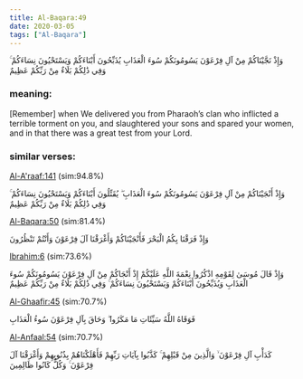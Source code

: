```yaml
---
title: Al-Baqara:49
date: 2020-03-05
tags: ["Al-Baqara"]
---
```

وَإِذْ نَجَّيْنَاكُمْ مِنْ آلِ فِرْعَوْنَ يَسُومُونَكُمْ سُوءَ الْعَذَابِ يُذَبِّحُونَ أَبْنَاءَكُمْ وَيَسْتَحْيُونَ نِسَاءَكُمْ ۚ وَفِي ذَٰلِكُمْ بَلَاءٌ مِنْ رَبِّكُمْ عَظِيمٌ
### meaning: 
[Remember] when We delivered you from Pharaoh’s clan who inflicted a terrible torment on you, and slaughtered your sons and spared your women, and in that there was a great test from your Lord.
### similar verses: 

[Al-A'raaf:141](/7/141) (sim:94.8%)

وَإِذْ أَنْجَيْنَاكُمْ مِنْ آلِ فِرْعَوْنَ يَسُومُونَكُمْ سُوءَ الْعَذَابِ ۖ يُقَتِّلُونَ أَبْنَاءَكُمْ وَيَسْتَحْيُونَ نِسَاءَكُمْ ۚ وَفِي ذَٰلِكُمْ بَلَاءٌ مِنْ رَبِّكُمْ عَظِيمٌ

[Al-Baqara:50](/2/50) (sim:81.4%)

وَإِذْ فَرَقْنَا بِكُمُ الْبَحْرَ فَأَنْجَيْنَاكُمْ وَأَغْرَقْنَا آلَ فِرْعَوْنَ وَأَنْتُمْ تَنْظُرُونَ

[Ibrahim:6](/14/6) (sim:73.6%)

وَإِذْ قَالَ مُوسَىٰ لِقَوْمِهِ اذْكُرُوا نِعْمَةَ اللَّهِ عَلَيْكُمْ إِذْ أَنْجَاكُمْ مِنْ آلِ فِرْعَوْنَ يَسُومُونَكُمْ سُوءَ الْعَذَابِ وَيُذَبِّحُونَ أَبْنَاءَكُمْ وَيَسْتَحْيُونَ نِسَاءَكُمْ ۚ وَفِي ذَٰلِكُمْ بَلَاءٌ مِنْ رَبِّكُمْ عَظِيمٌ

[Al-Ghaafir:45](/40/45) (sim:70.7%)

فَوَقَاهُ اللَّهُ سَيِّئَاتِ مَا مَكَرُوا ۖ وَحَاقَ بِآلِ فِرْعَوْنَ سُوءُ الْعَذَابِ

[Al-Anfaal:54](/8/54) (sim:70.7%)

كَدَأْبِ آلِ فِرْعَوْنَ ۙ وَالَّذِينَ مِنْ قَبْلِهِمْ ۚ كَذَّبُوا بِآيَاتِ رَبِّهِمْ فَأَهْلَكْنَاهُمْ بِذُنُوبِهِمْ وَأَغْرَقْنَا آلَ فِرْعَوْنَ ۚ وَكُلٌّ كَانُوا ظَالِمِينَ
